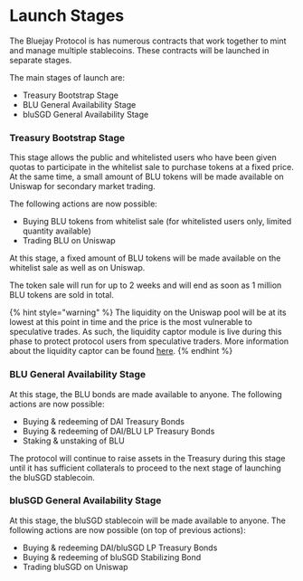 # Launch Stages

The Bluejay Protocol is has numerous contracts that work together to mint and manage multiple stablecoins. These contracts will be launched in separate stages.

The main stages of launch are:

* Treasury Bootstrap Stage
* BLU General Availability Stage
* bluSGD General Availability Stage

### Treasury Bootstrap Stage

This stage allows the public and whitelisted users who have been given quotas to participate in the whitelist sale to purchase tokens at a fixed price. At the same time, a small amount of BLU tokens will be made available on Uniswap for secondary market trading.&#x20;

The following actions are now possible:

* Buying BLU tokens from whitelist sale (for whitelisted users only, limited quantity available)
* Trading BLU on Uniswap

At this stage, a fixed amount of BLU tokens will be made available on the whitelist sale as well as on Uniswap.&#x20;

The token sale will run for up to 2 weeks and will end as soon as 1 million BLU tokens are sold in total.&#x20;

{% hint style="warning" %}
The liquidity on the Uniswap pool will be at its lowest at this point in time and the price is the most vulnerable to speculative trades. As such, the liquidity captor module is live during this phase to protect protocol users from speculative traders. More information about the liquidity captor can be found [here](https://medium.com/bluejay-finance/capturing-speculative-trade-as-value-for-token-holders-with-liquidity-captor-d492ac3b6a7e).
{% endhint %}

### BLU General Availability Stage

At this stage, the BLU bonds are made available to anyone. The following actions are now possible:

* Buying & redeeming of DAI Treasury Bonds
* Buying & redeeming of DAI/BLU LP Treasury Bonds
* Staking & unstaking of BLU

The protocol will continue to raise assets in the Treasury during this stage until it has sufficient collaterals to proceed to the next stage of launching the bluSGD stablecoin.&#x20;

### bluSGD General Availability Stage

At this stage, the bluSGD stablecoin will be made available to anyone. The following actions are now possible (on top of previous actions):

* Buying & redeeming DAI/bluSGD LP Treasury Bonds
* Buying & redeeming of bluSGD Stabilizing Bond
* Trading bluSGD on Uniswap

